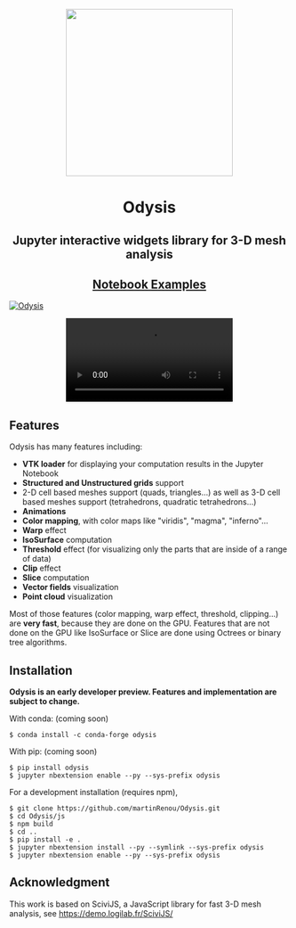 <p align="center"><img width="300" src="images/icon.PNG"></p>
<h1 align="center">Odysis</h1>
<h2 align="center"> Jupyter interactive widgets library for 3-D mesh analysis
<h2 align="center"><a href="https://github.com/martinRenou/Odysis_examples">Notebook Examples</a></h1>

[![Odysis](https://img.youtube.com/vi/4YZvbOmR4cU/0.jpg)](https://www.youtube.com/watch?v=4YZvbOmR4cU)

<p align="center"><video src="images/odysis.mp4"></p>

Features
--------

Odysis has many features including:

- **VTK loader** for displaying your computation results in the Jupyter Notebook
- **Structured and Unstructured grids** support
- 2-D cell based meshes support (quads, triangles...) as well as 3-D cell based meshes support (tetrahedrons, quadratic tetrahedrons...)
- **Animations**
- **Color mapping**, with color maps like "viridis", "magma", "inferno"...
- **Warp** effect
- **IsoSurface** computation
- **Threshold** effect (for visualizing only the parts that are inside of a range of data)
- **Clip** effect
- **Slice** computation
- **Vector fields** visualization
- **Point cloud** visualization

Most of those features (color mapping, warp effect, threshold, clipping...) are **very fast**, because they are done on the GPU. Features that are not done on the GPU like IsoSurface or Slice are done using Octrees or binary tree algorithms.

Installation
------------

**Odysis is an early developer preview. Features and implementation are subject to change.**

With conda: (coming soon)

    $ conda install -c conda-forge odysis

With pip: (coming soon)

    $ pip install odysis
    $ jupyter nbextension enable --py --sys-prefix odysis


For a development installation (requires npm),

    $ git clone https://github.com/martinRenou/Odysis.git
    $ cd Odysis/js
    $ npm build
    $ cd ..
    $ pip install -e .
    $ jupyter nbextension install --py --symlink --sys-prefix odysis
    $ jupyter nbextension enable --py --sys-prefix odysis

Acknowledgment
--------------

This work is based on SciviJS, a JavaScript library for fast 3-D mesh analysis, see https://demo.logilab.fr/SciviJS/
